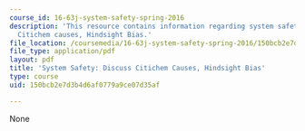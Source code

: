 ```yaml
---
course_id: 16-63j-system-safety-spring-2016
description: 'This resource contains information regarding system safety: Discuss
  Citichem causes, Hindsight Bias.'
file_location: /coursemedia/16-63j-system-safety-spring-2016/150bcb2e7d3b4d6af0779a9ce07d35af_MIT16_63JS16_LecNotes3.pdf
file_type: application/pdf
layout: pdf
title: 'System Safety: Discuss Citichem Causes, Hindsight Bias'
type: course
uid: 150bcb2e7d3b4d6af0779a9ce07d35af

---
```

None